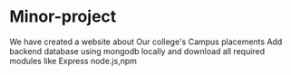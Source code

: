 # Minor-project
We have created a website about Our college's Campus placements
Add backend database using mongodb locally
and download all required modules like Express node.js,npm 
